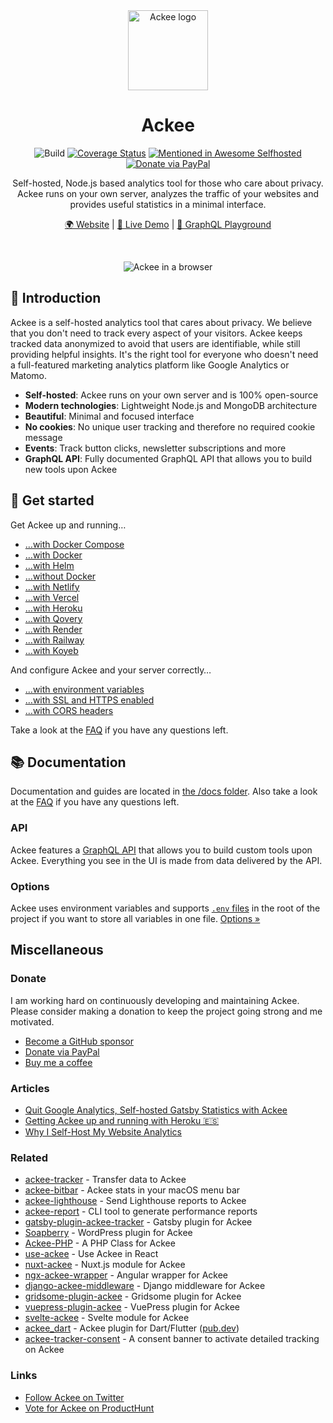 <div align="center">

<img src="https://edas-hz.oss-cn-hangzhou.aliyuncs.com/edas-apps/charts-store/ackee/image/icon.png" title="Ackee" alt="Ackee logo" width="128">

# Ackee

![Build](https://edas-hz.oss-cn-hangzhou.aliyuncs.com/edas-apps/charts-store/ackee/image/badge.svg) [![Coverage Status](https://edas-hz.oss-cn-hangzhou.aliyuncs.com/edas-apps/charts-store/ackee/image/badge.svg)](https://coveralls.io/github/electerious/Ackee?branch=master) [![Mentioned in Awesome Selfhosted](https://edas-hz.oss-cn-hangzhou.aliyuncs.com/edas-apps/charts-store/ackee/image/mentioned-badge.svg)](https://github.com/awesome-selfhosted/awesome-selfhosted) [![Donate via PayPal](https://edas-hz.oss-cn-hangzhou.aliyuncs.com/edas-apps/charts-store/ackee/image/paypal-donate-009cde.svg)](https://www.paypal.com/cgi-bin/webscr?cmd=_s-xclick&hosted_button_id=CYKBESW577YWE)

Self-hosted, Node.js based analytics tool for those who care about privacy. Ackee runs on your own server, analyzes the traffic of your websites and provides useful statistics in a minimal interface.

[🌍 Website](https://ackee.electerious.com) | [🔮 Live Demo](https://demo.ackee.electerious.com) | [🧸 GraphQL Playground](https://demo.ackee.electerious.com/api)

<br/>

![Ackee in a browser](https://edas-hz.oss-cn-hangzhou.aliyuncs.com/edas-apps/charts-store/ackee/image/readme.png)

</div>

## 👋 Introduction

Ackee is a self-hosted analytics tool that cares about privacy. We believe that you don't need to track every aspect of your visitors. Ackee keeps tracked data anonymized to avoid that users are identifiable, while still providing helpful insights. It's the right tool for everyone who doesn't need a full-featured marketing analytics platform like Google Analytics or Matomo.

- **Self-hosted**: Ackee runs on your own server and is 100% open-source
- **Modern technologies**: Lightweight Node.js and MongoDB architecture
- **Beautiful**: Minimal and focused interface
- **No cookies**: No unique user tracking and therefore no required cookie message
- **Events**: Track button clicks, newsletter subscriptions and more
- **GraphQL API**: Fully documented GraphQL API that allows you to build new tools upon Ackee

## 🚀 Get started

Get Ackee up and running…

- […with Docker Compose](docs/Get%20started.md#with-docker-compose)
- […with Docker](docs/Get%20started.md#with-docker)
- […with Helm](docs/Get%20started.md#with-helm)
- […without Docker](docs/Get%20started.md#without-docker)
- […with Netlify](docs/Get%20started.md#with-netlify)
- […with Vercel](docs/Get%20started.md#with-vercel)
- […with Heroku](docs/Get%20started.md#with-heroku)
- […with Qovery](docs/Get%20started.md#with-qovery)
- […with Render](docs/Get%20started.md#with-render)
- […with Railway](docs/Get%20started.md#with-railway)
- […with Koyeb](docs/Get%20started.md#with-koyeb)

And configure Ackee and your server correctly…

- […with environment variables](docs/Options.md)
- […with SSL and HTTPS enabled](docs/SSL%20and%20HTTPS.md)
- […with CORS headers](docs/CORS%20headers.md)

Take a look at the [FAQ](docs/FAQ.md) if you have any questions left.

## 📚 Documentation

Documentation and guides are located in [the /docs folder](docs/). Also take a look at the [FAQ](docs/FAQ.md) if you have any questions left.

### API

Ackee features a [GraphQL API](docs/API.md) that allows you to build custom tools upon Ackee. Everything you see in the UI is made from data delivered by the API.

### Options

Ackee uses environment variables and supports [`.env` files](https://www.npmjs.com/package/dotenv) in the root of the project if you want to store all variables in one file. [Options &#187;](docs/Options.md)

## Miscellaneous

### Donate

I am working hard on continuously developing and maintaining Ackee. Please consider making a donation to keep the project going strong and me motivated.

- [Become a GitHub sponsor](https://github.com/sponsors/electerious)
- [Donate via PayPal](https://paypal.me/electerious)
- [Buy me a coffee](https://www.buymeacoffee.com/electerious)

### Articles

- [Quit Google Analytics, Self-hosted Gatsby Statistics with Ackee](https://dev.to/aleccool213/quit-google-analytics-self-hosted-gatsby-statistics-with-ackee-4011)
- [Getting Ackee up and running with Heroku 🇪🇸](https://rubenr.dev/blog/ackee-analitica-web-sencilla/)
- [Why I Self-Host My Website Analytics](https://mbuffett.com/posts/why-i-self-host-my-analytics/)

### Related

- [ackee-tracker](https://github.com/electerious/ackee-tracker) - Transfer data to Ackee
- [ackee-bitbar](https://github.com/electerious/ackee-bitbar) - Ackee stats in your macOS menu bar
- [ackee-lighthouse](https://github.com/electerious/ackee-lighthouse) - Send Lighthouse reports to Ackee
- [ackee-report](https://github.com/BetaHuhn/ackee-report) - CLI tool to generate performance reports
- [gatsby-plugin-ackee-tracker](https://github.com/Burnsy/gatsby-plugin-ackee-tracker) - Gatsby plugin for Ackee
- [Soapberry](https://wordpress.org/plugins/soapberry/) - WordPress plugin for Ackee
- [Ackee-PHP](https://github.com/BrookeDot/ackee-php) - A PHP Class for Ackee
- [use-ackee](https://github.com/electerious/use-ackee) - Use Ackee in React
- [nuxt-ackee](https://github.com/bdrtsky/nuxt-ackee) - Nuxt.js module for Ackee
- [ngx-ackee-wrapper](https://github.com/oakify/ngx-ackee-wrapper) - Angular wrapper for Ackee
- [django-ackee-middleware](https://github.com/suda/django-ackee-middleware) - Django middleware for Ackee
- [gridsome-plugin-ackee](https://github.com/DenzoNL/gridsome-plugin-ackee) - Gridsome plugin for Ackee
- [vuepress-plugin-ackee](https://github.com/spekulatius/vuepress-plugin-ackee) - VuePress plugin for Ackee
- [svelte-ackee](https://github.com/gaia-green-tech/svelte-ackee) - Svelte module for Ackee
- [ackee_dart](https://github.com/marchellodev/ackee_dart) - Ackee plugin for Dart/Flutter ([pub.dev](https://pub.dev/packages/ackee_dart))
- [ackee-tracker-consent](https://www.npmjs.com/package/ackee-tracker-consent) - A consent banner to activate detailed tracking on Ackee

### Links

- [Follow Ackee on Twitter](https://twitter.com/getackee)
- [Vote for Ackee on ProductHunt](https://www.producthunt.com/posts/ackee)